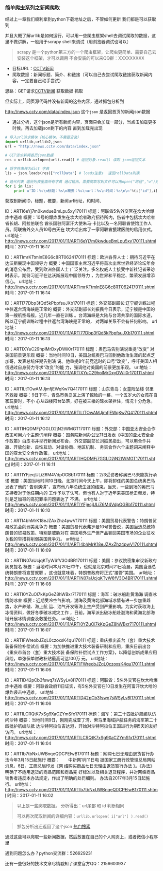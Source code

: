 ### 简单爬虫系列之新闻爬取

经过上一章我们顺利拿到python下载地址之后，不管如何更新 我们都是可以获取到

并且大概了解urllib是如何运行，可以用一些爬虫框架shell去调试爬取的数据，这里不做讲解，一般用于scrapy shell来调试（用浏览器调试也可以）

> scrapy 是一个python第三方的一个爬虫框架，让爬虫更简单、需要自己去安装这个框架，才可以调用  不会安装的可以来QQ群：XXXXXXXXX


* 目标URL：[CCTV新闻](http://news.cctv.com/)
* 爬取数据：新闻标题、简介、和链接（可以自己去尝试爬取链接获取新闻内容，一定要自己动手尝试）

思路：GET请求[CCTV新闻](http://news.cctv.com/) 获取数据  抓取

但实际上，网页源代码并没有新闻的这些内容，通过抓包分析到

http://news.cctv.com/data/index.json  这个`json` 是返回首页的新闻json数据

- 通过分析，这个json是所有新闻内容，页面只会加载一部分，当点击加载更多时候，再去加载json剩下的内容  直到加载完出现

``` python
# 导入url请求模块（核心模块，不需要安装）
import urllib,urllib2,json
url = "http://news.cctv.com/data/index.json"

# GET请求新闻首页json数据 
res = urllib.urlopen(url).read() # 返回对象.read() 读取 json返回文本

# 将字符串转为dict 字典
lis = json.loads(res)["rollData"] # loads注意s  返回rollData列表

# 迭代列表 遍历列表里面所有字典 通过输出，需要爬取写到文件可以用open("路径","w")对象
for i in lis:
    print u'ID：%s\n标题：%s\n概要：%s\nurl：%s\n时间：%s\n\n'%(i["id"],i["title"],i["description"],i["url"],i["dateTime"])
```
获取到新闻ID，标题，概要，新闻url地址，和时间、





ID：ARTI6eYj7m0kwdueBmLpu5xy170111
标题：阿联酋5名外交官在坎大哈爆炸中遇难
概要：10号的爆炸发生在坎大哈省政府招待所内，伤者中包括坎大哈省省长胡、阿拉伯联合
酋长国驻阿富汗大使朱马·卡比以及一名阿联酋使馆工作人员。阿联酋外交人员10号白天在
坎大哈出席了一家阿联酋援建医院的启用仪式。
url地址：http://news.cctv.com/2017/01/11/ARTI6eYj7m0kwdueBmLpu5xy170111.shtml
时间：2017-01-11 16:17


ID：ARTImrKTtmlnE8G6c8RT0624170111
标题：欧洲各界人士：期待习近平在达沃斯展现中国领导力
概要：中国国家主席习近平将首次出席世界经济论坛年会的消息公布后，受到欧洲各国人士
广泛关注。多名权威人士接受中新社记者采访时表示，期待习近平在达沃斯展现中国领导力
，为世界和平稳定、繁荣发展增添信心。
url地址：http://news.cctv.com/2017/01/11/ARTImrKTtmlnE8G6c8RT0624170111.shtml
时间：2017-01-11 16:14


ID：ARTI77Dbp3fQd5kPbpfsuJXb170111
标题：外交部副部长:辽宁舰训练过程中往返台湾海峡是正常的
概要：外交部副部长刘振民今日表示，辽宁舰是中国的第一艘航空母舰，近几年一直在训练
。台湾海峡是大陆与台湾共享的国际水道，所以辽宁舰训练过程中往返台湾海峡是正常的，
对两岸关系不会有任何影响。
url地址：http://news.cctv.com/2017/01/11/ARTI77Dbp3fQd5kPbpfsuJXb170111.shtml
时间：2017-01-11 16:13


ID：ARTIXYuC29hplMrDxyDWii0r170111
标题：奥巴马告别演说重提“改变” 对美国前景更乐观
概要：当地时间10日，美国总统奥巴马回到他政治生涯的起点芝加哥，发表总统任期告别演
说。他重提8年前竞选时的口号“改变”，呼吁美国人相信通过自身努力寻求“改变”的能
力，强调他对美国的前景更加乐观。
url地址：http://news.cctv.com/2017/01/11/ARTIXYuC29hplMrDxyDWii0r170111.shtml
时间：2017-01-11 16:13


ID：ARTILtTOwAMJjmfjEWqKw7Q4170111
标题：山东青岛：女童险坠楼 邻里齐救援
概要：9日下午，青岛市黄岛区上演了惊险的一幕，一个五岁大的女孩在自家玩耍时，不小
心从四楼阳台坠落，好在被三楼的晾衣架拦住，情况十分危急。
url地址：http://news.cctv.com/2017/01/11/ARTILtTOwAMJjmfjEWqKw7Q4170111.shtml
时间：2017-01-11 16:12


ID：ARTIHQDMFj7GGLD2jN2tWMGT170111
标题：外交部：中国亚太安全合作政策可用六个主题词阐释
概要：国务院新闻办公室11日发表《中国的亚太安全合作政策》白皮书并举行新闻发布会。
外交部副部长刘振民指出，可以用合作共赢、开放创新、良性互动、对话协商、地区机制、
务实合作六个主题词来阐释中国的亚太安全合作政策。
url地址：http://news.cctv.com/2017/01/11/ARTIHQDMFj7GGLD2jN2tWMGT170111.shtml
时间：2017-01-11 16:11


ID：ARTIYFjecjULiZ6M4VdpOGBb170111
标题：2/3受访者称奥巴马未能执行承诺
概要：美国当地时间10日晚，北京时间今天上午，即将卸任的美国总统奥巴马发表了他的“
告别演讲”，宣布他八年总统生涯的结束。当天，一些到场的奥巴马支持者对于他任期内的
工作予以了认可。但也有人对于近年来美国枪击频发，特别是芝加哥的高犯罪率问题表达了
不满。
url地址：http://news.cctv.com/2017/01/11/ARTIYFjecjULiZ6M4VdpOGBb170111.shtml
时间：2017-01-11 16:10


ID：ARTI4bhMrK18eJZAxZhz4pwV170111
标题：美国贸易代表警告：特朗普贸易政策会削弱美竞争力
概要：美国贸易代表弗罗曼10号警告说，美国当选总统特朗普的贸易政策、特别是威胁对在
美国境外生产但产品销回美国市场的企业征收关税的举措将削弱美国竞争力。
url地址：http://news.cctv.com/2017/01/11/ARTI4bhMrK18eJZAxZhz4pwV170111.shtml
时间：2017-01-11 16:09


ID：ARTIN07aUcjqKTyW6fV3O4BR170111
标题：美国：参议院密集审议新政府阁员提名
概要：当地时间本月20日中午，也就是北京时间21日凌晨，美国当选总统特朗普将宣誓就职
。这也就意味着，特朗普政府将正式“接管”美国。
url地址：http://news.cctv.com/2017/01/11/ARTIN07aUcjqKTyW6fV3O4BR170111.shtml
时间：2017-01-11 16:08


ID：ARTI0YZuOl7kKpGeZ8hWBxr7170111
标题：海军：破冰船赴黄渤海 调查冰情防冰害
概要：近期受冷空气影响，渤海及黄海北部海域冰情有进一步加重趋势，水产养殖、海上航
运、油气开发等海上生产受到严重影响。为实时获取海上冰情资料，做好冬季破冰减灾工作
，日前，海军派出破冰船赴渤海和黄海北部海域开展冰情调查及救援任务。
url地址：http://news.cctv.com/2017/01/11/ARTI0YZuOl7kKpGeZ8hWBxr7170111.shtml
时间：2017-01-11 16:07


ID：ARTIFWreobJZqL0czoxsK4qu170111
标题：重庆推出首台（套）重大技术装备保险补偿试点
概要：为加快推进重大技术装备研制和应用，重庆日前出台《重庆市首台（套）重大技术装
备保险补偿试点工作方案》，以降低创新成果应用风险，单张保单财政补贴最高可达100万
元。
url地址：http://news.cctv.com/2017/01/11/ARTIFWreobJZqL0czoxsK4qu170111.shtml
时间：2017-01-11 16:06


ID：ARTID42pCb3fswq7sWSyLv8I170111
标题：阿联酋：5名外交官在坎大哈爆炸中遇难
概要：阿联酋政府11日证实，有5名外交官在10日发生在阿富汗坎大哈的爆炸袭击中遇难。
url地址：http://news.cctv.com/2017/01/11/ARTID42pCb3fswq7sWSyLv8I170111.shtml
时间：2017-01-11 16:06


ID：ARTILCRQtK7xSg9XaCZYmSfx170111
标题：海军：第二十四批护航编队访问沙特
概要：当地时间9日，刚刚完成亚丁湾、索马里海域护航任务的海军第二十四批护航编队抵
达沙特阿拉伯吉达港，开始对沙特阿拉伯王国进行为期5天的友好访问。
url地址：http://news.cctv.com/2017/01/11/ARTILCRQtK7xSg9XaCZYmSfx170111.shtml
时间：2017-01-11 16:04

ID：ARTIb7tbNxUWBnqeQDCPEIwB170111
标题：网购七日无理由退货暂行办法今年3月15日起施行
概要：　　中新网1月11日电 据国家工商行政管理总局网站消息，6日，工商总局印发《网
络购买商品七日无理由退货暂行办法 》。《办法》明确了不适用退货的商品范围和商品完
好标准以及相关退货程序，并对网络商品销售者违反本办法规定，作出了明确的处罚细则。
办法自2017年3月15日起施行。
url地址：http://news.cctv.com/2017/01/11/ARTIb7tbNxUWBnqeQDCPEIwB170111.shtml
时间：2017-01-11 16:02



>  以上是一些爬取数据。  分析得出：url尾部 和 id 判断相同
>
>  可以再次爬取新闻的详细内容：`urllib.urlopen( i["url"] ).read() `

> 抓包分析出还返回了这个json [热门搜索](http://sh.qihoo.com/api/hotsearch.json)

通过这些可以爬取一些新闻数据，然后放置在自己的个人网页上，或者微信小程序里

遇到问题怎么办？python交流群：526929231 



还有一些很好的技术文章尽情戳知了课堂官方QQ：2156600937